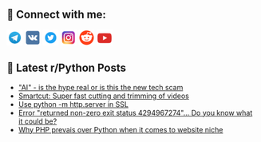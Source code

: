## 🔎 Connect with me:
[<img src="https://github.com/bullbesh/bullbesh/blob/main/images/Telegram.png" width="32" height="32" />](https://t.me/bullbesh)
[<img src="https://github.com/bullbesh/bullbesh/blob/main/images/VK.png" width="32" height="32" />](https://vk.com/bullbesh)
[<img src="https://github.com/bullbesh/bullbesh/blob/main/images/Twitter.png" width="32" height="32" />](https://twitter.com/bullbesh1)
[<img src="https://github.com/bullbesh/bullbesh/blob/main/images/Instagram.png" width="32" height="32" />](https://www.instagram.com/bullbesh)
[<img src="https://github.com/bullbesh/bullbesh/blob/main/images/Reddit.png" width="32" height="32" />](https://www.reddit.com/user/bullbesh)
[<img src="https://github.com/bullbesh/bullbesh/blob/main/images/YouTube.png" width="32" height="32" />](https://www.youtube.com/channel/UCtfjRs6uzgq5mfm8S06WTcg)

## 📕 Latest r/Python Posts
<!-- BLOG-POST-LIST:START -->
- [&quot;AI&quot; - is the hype real or is this the new tech scam](https://www.reddit.com/r/Python/comments/1f76bag/ai_is_the_hype_real_or_is_this_the_new_tech_scam/)
- [Smartcut: Super fast cutting and trimming of videos](https://www.reddit.com/r/Python/comments/1f767df/smartcut_super_fast_cutting_and_trimming_of_videos/)
- [Use python -m http.server in SSL](https://www.reddit.com/r/Python/comments/1f75ga9/use_python_m_httpserver_in_ssl/)
- [Error &quot;returned non-zero exit status 4294967274&quot;... Do you know what it could be?](https://www.reddit.com/r/Python/comments/1f74tcw/error_returned_nonzero_exit_status_4294967274_do/)
- [Why PHP prevais over Python when it comes to website niche](https://www.reddit.com/r/Python/comments/1f73lgh/why_php_prevais_over_python_when_it_comes_to/)
<!-- BLOG-POST-LIST:END -->
